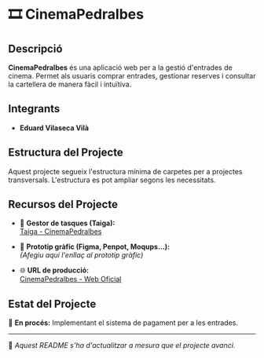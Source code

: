 # 🎞 CinemaPedralbes

## Descripció  
**CinemaPedralbes** és una aplicació web per a la gestió d'entrades de cinema. Permet als usuaris comprar entrades, gestionar reserves i consultar la cartellera de manera fàcil i intuïtiva.

## Integrants  
- **Eduard Vilaseca Vilà**  

## Estructura del Projecte  
Aquest projecte segueix l'estructura mínima de carpetes per a projectes transversals. L'estructura es pot ampliar segons les necessitats.

## Recursos del Projecte  

- 📌 **Gestor de tasques (Taiga):**  
  [Taiga - CinemaPedralbes](https://tree.taiga.io/project/eduardv1-transversal-cinema/timeline)  

- 🎨 **Prototip gràfic (Figma, Penpot, Moqups...):**  
  *(Afegiu aquí l'enllaç al prototip gràfic)*  

- 🌐 **URL de producció:**  
  [CinemaPedralbes - Web Oficial](http://CinemaPedralbes.daw.inspedralbes.cat/)  

## Estat del Projecte  
📌 **En procés:** Implementant el sistema de pagament per a les entrades.

---

📅 *Aquest README s'ha d'actualitzar a mesura que el projecte avanci.*
